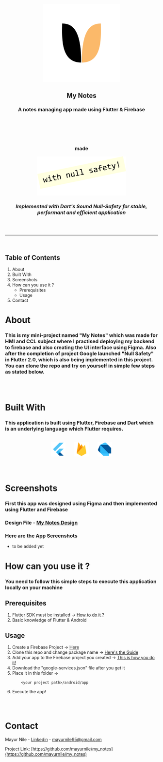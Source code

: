 <div align="center"> 
    <img src="assets/icons/app_logo.png" height=256>
    <h2 align="center"><b>My Notes</b></h2>
    <h3 align="center">
        A notes managing app made using Flutter & Firebase
    </h3>
    </h1>
</div>

<div align="center">
    <br><br><br><br>
    <h3 align="center">made</h3>
    <img src="assets/icons/with_null_safety.png" height=128>
    <h3 align="center">
        <i>
        Implemented with Dart's Sound Null-Safety for stable, performant and efficient application
        </i>
    </h3>
    <br><br>
</div>

---

<div><br></div>

## Table of Contents
1.  About
1.  Built With
1.  Screenshots
1.  How can you use it ?
    - Prerequisites
    - Usage
1. Contact


# About
### This is my mini-project named "My Notes" which was made for HMI and CCL subject where I practised deploying my backend to firebase and also creating the UI interface using Figma. Also after the completion of project Google launched "Null Safety" in Flutter 2.0, which is also being implemented in this project. You can clone the repo and try on yourself in simple few steps as stated below.

<div><br><br></div>

# Built With
### This application is built using Flutter, Firebase and Dart which is an underlying language which Flutter requires.

<div align="center" display="block">
<br>
<img align="center" alt="Flutter" style="object-fit: scale-down;" width="72px" height="48px" src="https://raw.githubusercontent.com/github/explore/80688e429a7d4ef2fca1e82350fe8e3517d3494d/topics/flutter/flutter.png" />
<img align="center" alt="Firebase" style="object-fit: scale-down;" width="72px" height="48px" src="https://raw.githubusercontent.com/github/explore/80688e429a7d4ef2fca1e82350fe8e3517d3494d/topics/firebase/firebase.png" />
<img align="center" alt="Visual Studio Code" style="object-fit: scale-down;" width="72px" height="48px" src="https://raw.githubusercontent.com/github/explore/80688e429a7d4ef2fca1e82350fe8e3517d3494d/topics/dart/dart.png" />
</div>

<br><br></div>

# Screenshots
### First this app was designed using Figma and then implemented using Flutter and Firebase

### Design File - [My Notes Design](https://www.figma.com/file/s3kAQrAKGjYz6su5iFqRcN/My-Notes?node-id=0%3A1)

### Here are the App Screenshots
- to be added yet

# How can you use it ?
### You need to follow this simple steps to execute this application locally on your machine

## Prerequisites
1. Flutter SDK must be installed -> [How to do it ?](https://flutter.dev/docs/get-started/install)
1. Basic knowledge of Flutter & Android


## Usage
1. Create a Firebase Project -> [Here](https://console.firebase.google.com/u/0/) 
1. Clone this repo and change package name -> [Here's the Guide](https://stackoverflow.com/questions/51534616/how-to-change-package-name-in-flutter)
1. Add your app to the Firebase project you created -> [This is how you do it!](https://firebase.google.com/docs/flutter/setup)
1. Download the "google-services.json" file after you get it
1. Place it in this folder ->
    ```
        <your project path>/android/app
    ```
1.  Execute the app!

<div><br><br></div>

# Contact
Mayur Nile - [Linkedin](https://www.linkedin.com/in/mayurnile/) - mayurnile95@gmail.com

Project Link: [https://github.com/mayurnile/my_notes](https://github.com/mayurnile/my_notes)